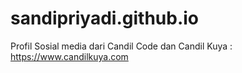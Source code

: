 # sandipriyadi.github.io
Profil Sosial media dari Candil Code dan Candil Kuya : https://www.candilkuya.com

